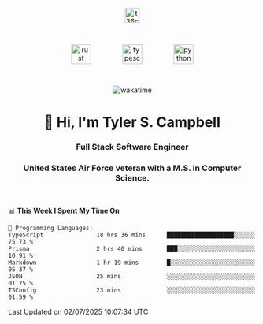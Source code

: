 <p align="center">
<a href="https://www.linkedin.com/in/t36campbell" target="blank"><img align="center" src="https://ik.imagekit.io/t36campbell/Portfolio/linkedin.png.original_m8bbGgPh6.png" alt="t36campbell" height="30" width="30" /></a>
</p>
<p align="center">
    <img src="https://rustacean.net/assets/rustacean-orig-noshadow.svg" alt="rust" width="40" height="40" style="margin: 6%;" />
    <img src="https://cdn.worldvectorlogo.com/logos/typescript.svg" alt="typescript" width="40" height="40" style="margin: 6%;" />
    <img src="https://cdn.worldvectorlogo.com/logos/python-5.svg" alt="python" width="40" height="40" style="margin: 6%;" />
</p>
<div align="center">
  
  ![wakatime](https://wakatime.com/badge/user/738aac7f-8868-4bc3-a1df-4c36703ee4b6.svg)
  
</div>

<h1 align="center">👋 Hi, I'm Tyler S. Campbell</h1>
<h3 align="center">Full Stack Software Engineer</h3>
<h3 align="center">United States Air Force veteran with a M.S. in Computer Science.</h3>
<br>

<!--START_SECTION:waka-->
📊 **This Week I Spent My Time On** 

```text
💬 Programming Languages: 
TypeScript               18 hrs 36 mins      ███████████████████░░░░░░   75.73 % 
Prisma                   2 hrs 40 mins       ███░░░░░░░░░░░░░░░░░░░░░░   10.91 % 
Markdown                 1 hr 19 mins        █░░░░░░░░░░░░░░░░░░░░░░░░   05.37 % 
JSON                     25 mins             ░░░░░░░░░░░░░░░░░░░░░░░░░   01.75 % 
TSConfig                 23 mins             ░░░░░░░░░░░░░░░░░░░░░░░░░   01.59 % 
```


 Last Updated on 02/07/2025 10:07:34 UTC
<!--END_SECTION:waka-->
